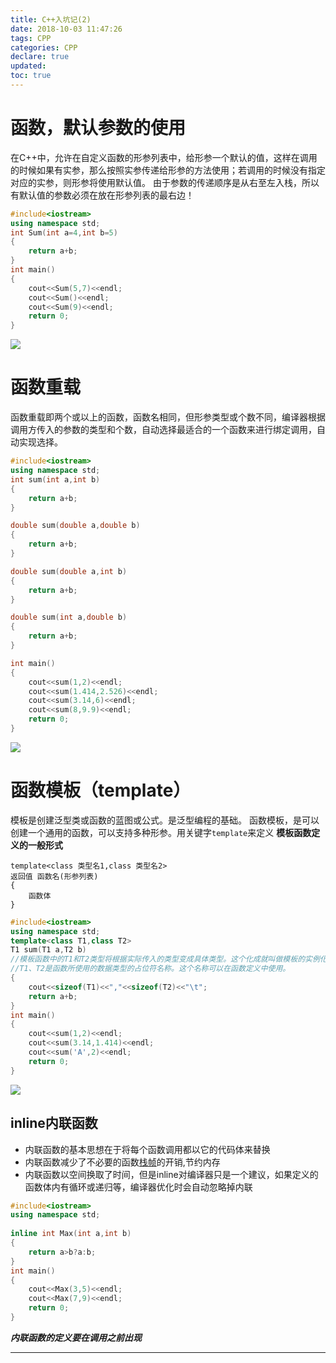 ```yaml
---
title: C++入坑记(2)
date: 2018-10-03 11:47:26
tags: CPP
categories: CPP
declare: true
updated:
toc: true
---
```

# 函数，默认参数的使用
在C++中，允许在自定义函数的形参列表中，给形参一个默认的值，这样在调用的时候如果有实参，那么按照实参传递给形参的方法使用；若调用的时候没有指定对应的实参，则形参将使用默认值。
由于参数的传递顺序是从右至左入栈，所以有默认值的参数必须在放在形参列表的最右边！

<!-- more -->
```c++
#include<iostream>
using namespace std;
int Sum(int a=4,int b=5)
{
	return a+b;
}
int main()
{
	cout<<Sum(5,7)<<endl;
	cout<<Sum()<<endl;
	cout<<Sum(9)<<endl;
	return 0;
}
```
![](https://i.imgur.com/vz6wOh3.png)

# 函数重载
函数重载即两个或以上的函数，函数名相同，但形参类型或个数不同，编译器根据调用方传入的参数的类型和个数，自动选择最适合的一个函数来进行绑定调用，自动实现选择。
```c++
#include<iostream>
using namespace std;
int sum(int a,int b)
{
	return a+b;
}

double sum(double a,double b)
{
	return a+b;
}

double sum(double a,int b)
{
	return a+b;
}

double sum(int a,double b)
{
	return a+b;
}

int main()
{
	cout<<sum(1,2)<<endl;
	cout<<sum(1.414,2.526)<<endl;
	cout<<sum(3.14,6)<<endl;
	cout<<sum(8,9.9)<<endl;
	return 0;
}
```
![](https://i.imgur.com/xP82hjI.png)

# 函数模板（template）
模板是创建泛型类或函数的蓝图或公式。是泛型编程的基础。
函数模板，是可以创建一个通用的函数，可以支持多种形参。用关键字`template`来定义
**模板函数定义的一般形式**
	
	template<class 类型名1,class 类型名2>
	返回值 函数名(形参列表)
	{
		函数体
	}
```c++
#include<iostream>
using namespace std;
template<class T1,class T2>
T1 sum(T1 a,T2 b)
//模板函数中的T1和T2类型将根据实际传入的类型变成具体类型。这个化成就叫做模板的实例化。
//T1、T2是函数所使用的数据类型的占位符名称。这个名称可以在函数定义中使用。 
{
	cout<<sizeof(T1)<<","<<sizeof(T2)<<"\t";
	return a+b;
}
int main()
{
	cout<<sum(1,2)<<endl;
	cout<<sum(3.14,1.414)<<endl;
	cout<<sum('A',2)<<endl;
	return 0;
}
```
![](https://i.imgur.com/qmwhban.png)

## inline内联函数
- 内联函数的基本思想在于将每个函数调用都以它的代码体来替换
- 内联函数减少了不必要的函数[栈帧](https://baike.baidu.com/item/%E6%A0%88%E5%B8%A7/5662951?fr=aladdin)的开销,节约内存
- 内联函数以空间换取了时间，但是inline对编译器只是一个建议，如果定义的函数体内有循环或递归等，编译器优化时会自动忽略掉内联

```c++
#include<iostream>
using namespace std;
  
inline int Max(int a,int b)
{
    return a>b?a:b;
}
int main()
{
    cout<<Max(3,5)<<endl;
    cout<<Max(7,9)<<endl;
    return 0;
}
```
***内联函数的定义要在调用之前出现***

---